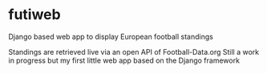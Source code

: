 # futiweb
Django based web app to display European football standings 

Standings are retrieved live via an open API of Football-Data.org
Still a work in progress but my first little web app based on the Django framework

